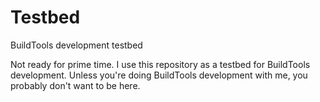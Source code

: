 # Testbed
BuildTools development testbed

Not ready for prime time. I use this repository as a testbed for BuildTools development.
Unless you're doing BuildTools development with me, you probably don't want to be here.
